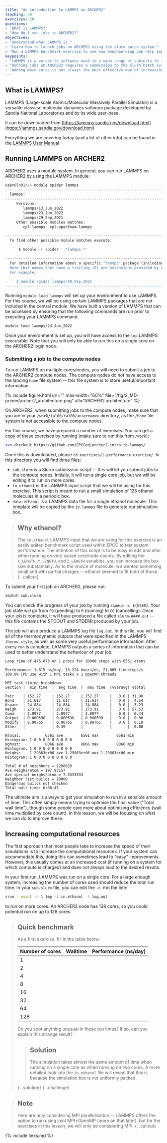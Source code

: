 ```yaml
---
title: "An introduction to LAMMPS on ARCHER2"
teaching: 30
exercises: 20
questions:
- "What is LAMMPS?"
- "How do I run jobs in ARCHER2?"
objectives:
- "Understand what LAMMPS is."
- "Learn how to launch jobs on ARCHER2 using the slurm batch system."
- "Run a LAMMPS benchmark exercise to see how benchmarking can help improve code performance."
keypoints:
- "LAMMPS is a versatile software used in a wide range of subjects to run classical molecular dynamics simulations."
- "Running jobs on ARCHER2 requires a submission to the Slurm batch system using specific account, budget, queue, and qos keywords."
- "Adding more cores is not always the most effective way of increasing performance."
---
```



## What is LAMMPS?

LAMMPS (Large-scale Atomic/Molecular Massively Parallel Simulator) is a versatile classical molecular dynamics software package developed by Sandia National Laboratories and by its wide user-base.

It can be downloaded from [https://lammps.sandia.gov/download.html](https://lammps.sandia.gov/download.html)

Everything we are covering today (and a lot of other info) can be found in the [LAMMPS User Manual](https://lammps.sandia.gov/doc/Manual.html)


## Running LAMMPS on ARCHER2

ARCHER2 uses a module system. In general, you can run LAMMPS on ARCHER2 by using the LAMMPS module:

```bash
user@ln01:~> module spider lammps
--------------------------------------------------------------------------------------------
  lammps:
--------------------------------------------------------------------------------------------
     Versions:
        lammps/13_Jun_2022
        lammps/23_Jun_2022
        lammps/29_Sep_2021
     Other possible modules matches:
        cpl-lammps  cpl-openfoam-lammps

--------------------------------------------------------------------------------------------
  To find other possible module matches execute:

      $ module -r spider '.*lammps.*'

--------------------------------------------------------------------------------------------
  For detailed information about a specific "lammps" package (including how to load the modules) use the module's full name.
  Note that names that have a trailing (E) are extensions provided by other modules.
  For example:

     $ module spider lammps/29_Sep_2021
--------------------------------------------------------------------------------------------
```

Running `module load lammps` will set up your environment to use LAMMPS.
For this course, we will be using certain LAMMPS packages that are not included in the central module.
We have built a version of LAMMPS that can be accessed by ensuring that the following commands are run prior to executing your LAMMPS command.

```bash
module load lammps/23_Jun_2022
```

Once your environment is set up, you will have access to the `lmp` LAMMPS executable.
Note that you will only be able to run this on a single core on the ARCHER2 login node.


### Submitting a job to the compute nodes

To run LAMMPS on multiple cores/nodes, you will need to submit a job to the ARCHER2 compute nodes.
The compute nodes do not have access to the landing `home` file system -- this file system is to store useful/important information.

{% include figure.html url="" max-width="60%" file="/fig/2_MD-primer/archer2_architecture.png" alt="ARCHER2 architecture" %}

On ARCHER2, when submitting jobs to the compute nodes, make sure that you are in your `/work/ta100/ta100/<username>` directory, as the `/home` file system is not accessible to the compute nodes.

For this course, we have prepared a number of exercises.
You can get a copy of these exercises by running (make sure to run this from `/work`):

[comment]: # (change to intro link)
```bash
svn checkout https://github.com/EPCCed/archer2-intro-to-lammps/
```

[comment]: # (change exercise names and file names)
Once this is downloaded, please  `cd exercises/1-performance-exercise/`.
In this directory you will find three files:

  - `sub.slurm` is a Slurm submission script -- this will let you submit jobs to the compute nodes.
    Initially, it will run a single core job, but we will be editing it to run on more cores.
  - `in.ethanol` is the LAMMPS input script that we will be using for this exercise.
    This script is meant to run a small simulation of 125 ethanol molecules in a periodic box.
  - `data.ethanol` is a LAMMPS data file for a single ethanol molecule.
    This template will be copied by the `in.lammps` file to generate our simulation box.

> ## Why ethanol?
> 
> The `in.ethanol` LAMMPS input that we are using for this exercise is an 
> easily edited benchmark script used within EPCC to test system performance. 
> The intention of this script is to be easy to edit and alter when running on 
> very varied core/node counts. By editing the `X_LENGTH`, `Y_LENGTH`, and 
> `Z_LENGTH` variables, you can increase the box size substantially. As to the 
> choice of molecule, we wanted something small and with partial charges -- 
> ethanol seemed to fit both of those.
{: .callout}

To submit your first job on ARCHER2, please run:

```bash
sbatch sub.slurm
```

You can check the progress of your job by running `squeue -u ${USER}`. Your 
job state will go from `PD` (pending) to `R` (running) to `CG` (cancelling). 
Once your job is complete, it will have produced a file called 
`slurm-####.out` -- this file contains the STDOUT and STDERR produced by your 
job.

The job will also produce a LAMMPS log file `log.out`. In this file, you will 
find all of the thermodynamic outputs that were specified in the LAMMPS 
`thermo_style`, as well as some very useful performance information! After 
every `run` is complete, LAMMPS outputs a series of information that can be 
used to better understand the behaviour of your job.

```
Loop time of 476.073 on 1 procs for 10000 steps with 6561 atoms

Performance: 1.815 ns/day, 13.224 hours/ns, 21.005 timesteps/s
100.0% CPU use with 1 MPI tasks x 1 OpenMP threads

MPI task timing breakdown:
Section |  min time  |  avg time  |  max time  |%varavg| %total
---------------------------------------------------------------
Pair    | 152.27     | 152.27     | 152.27     |   0.0 | 31.98
Bond    | 21.617     | 21.617     | 21.617     |   0.0 |  4.54
Kspace  | 24.884     | 24.884     | 24.884     |   0.0 |  5.23
Neigh   | 273.91     | 273.91     | 273.91     |   0.0 | 57.53
Comm    | 2.0977     | 2.0977     | 2.0977     |   0.0 |  0.44
Output  | 0.000598   | 0.000598   | 0.000598   |   0.0 |  0.00
Modify  | 0.90765    | 0.90765    | 0.90765    |   0.0 |  0.19
Other   |            | 0.39       |            |       |  0.08

Nlocal:           6561 ave        6561 max        6561 min
Histogram: 1 0 0 0 0 0 0 0 0 0
Nghost:           8066 ave        8066 max        8066 min
Histogram: 1 0 0 0 0 0 0 0 0 0
Neighs:    1.29863e+06 ave 1.29863e+06 max 1.29863e+06 min
Histogram: 1 0 0 0 0 0 0 0 0 0

Total # of neighbors = 1298629
Ave neighs/atom = 197.93157
Ave special neighs/atom = 7.3333333
Neighbor list builds = 10000
Dangerous builds not checked
Total wall time: 0:08:45
```

The ultimate aim is always to get your simulation to run in a sensible amount 
of time. This often simply means trying to optimise the final value ("Total 
wall time"), though some people care more about optimising efficiency (wall 
time multiplied by core count). In this lesson, we will be focusing on what 
we can do to improve these.

## Increasing computational resources

The first approach that most people take to increase the speed of their 
simulations is to increase the computational resources. If your system can 
accommodate this, doing this can sometimes lead to "easy" improvements. 
However, this usually comes at an increased cost (if running on a system for 
which compute is charged) and does not always lead to the desired results.

In your first run, LAMMPS was run on a single core. For a large enough system, 
increasing the number of cores used should reduce the total run time. In your 
`sub.slurm` file, you can edit the `-n #` in the line:

[comment]: # (does this command still need the --exact flag?)
```bash
srun --exact -n 1 lmp -i in.ethanol -l log.out
```

to run on more cores. An ARCHER2 node has 128 cores, so you could potential 
run on up to 128 cores.


> ## Quick benchmark
>
> As a first exercise, fill in the table below.
> 
>  |Number of cores| Walltime | Performance (ns/day) |
>  |---------------|----------|----------------------|
>  |   1  | | | |
>  |   2  | | | |
>  |   4  | | | |
>  |   8  | | | |
>  |  16  | | | |
>  |  32  | | | |
>  |  64  | | | |
>  | 128  | | | |
>
> Do you spot anything unusual in these run times? If so, can you explain this 
> strange result?
> 
> > ## Solution
> > 
> > The simulation takes almost the same amount of time when running on a 
> > single core as when running on two cores. A more detailed look into the 
> > `in.ethanol` file will reveal that this is because the simulation box is 
> > not uniformly packed.
> > 
> {: .solution}
{: .challenge}

> ## Note
> Here are only considering MPI parallelisation -- LAMMPS offers the option 
> to run using joint MPI+OpenMP (more on that later), but for the exercises 
> in this lesson, we will only be considering MPI.
{: .callout}


{% include links.md %}
